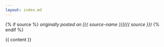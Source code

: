 ```yaml
---
layout: index.md
---
```


<style>
    @media (max-width: 600px) {
        aside {
            display: none;
        }
    }
</style>

{% if source %}
    *originally posted on [{{ source-name }}]({{ source }})*
{% endif %}

<div class="post">
    {{ content }}
</div>